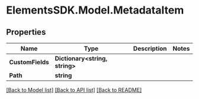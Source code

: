 # ElementsSDK.Model.MetadataItem

## Properties

Name | Type | Description | Notes
------------ | ------------- | ------------- | -------------
**CustomFields** | **Dictionary&lt;string, string&gt;** |  | 
**Path** | **string** |  | 

[[Back to Model list]](../README.md#documentation-for-models) [[Back to API list]](../README.md#documentation-for-api-endpoints) [[Back to README]](../README.md)

